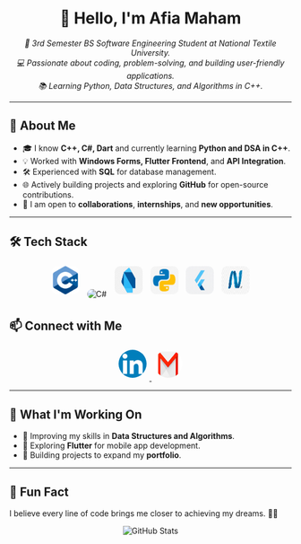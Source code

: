 <!-- Afia Maham's Professional GitHub README -->
<h1 align="center">👋 Hello, I'm Afia Maham</h1>

<p align="center">
  <em>
    🚀 3rd Semester BS Software Engineering Student at National Textile University.<br/>
    💻 Passionate about coding, problem-solving, and building user-friendly applications.<br/>
    📚 Learning Python, Data Structures, and Algorithms in C++.
  </em>
</p>

---

## 🌟 **About Me**
- 🎓 I know **C++, C#, Dart** and currently learning **Python and DSA in C++**.
- 💡 Worked with **Windows Forms, Flutter Frontend**, and **API Integration**.
- 🛠️ Experienced with **SQL** for database management.
- 🌐 Actively building projects and exploring **GitHub** for open-source contributions.
- 💼 I am open to **collaborations**, **internships**, and **new opportunities**.

---

## 🛠️ **Tech Stack**

<p align="center">
  <!-- C++ -->
  <img src="c++.png" alt="C++" width="50" height="50" style="border-radius: 10px; margin: 5px;">
  
  <!-- C# -->
  <img src="c#.jpg" alt="C#" width="50" height="50" style="border-radius: 10px; margin: 5px;">
  
  <!-- Dart -->
  <img src="dart.png" alt="Dart" width="50" height="50" style="border-radius: 10px; margin: 5px;">
  
  <!-- Python -->
  <img src="python.png" alt="Python" width="50" height="50" style="border-radius: 10px; margin: 5px;">
  
  <!-- Flutter -->
  <img src="flutter.jpg" alt="Flutter" width="50" height="50" style="border-radius: 10px; margin: 5px;">
  
  <!-- .NET -->
  <img src=".net.png" alt=".NET" width="50" height="50" style="border-radius: 10px; margin: 5px;">
</p>

## 📫 **Connect with Me**

<p align="center">
  <!-- LinkedIn -->
  <a href="https://www.linkedin.com/in/afiamaham/" target="_blank">
    <img src="linkedin.png" alt="LinkedIn" width="50" height="50" style="border-radius: 50%; margin: 5px;">
  </a>
  
  <!-- Gmail -->
  <a href="mailto:afiamaham08@gmail.com" target="_blank">
    <img src="gmail.jpg" alt="Gmail" width="50" height="50" style="border-radius: 50%; margin: 5px;">
  </a>
</p>

---

## 🚀 **What I'm Working On**
- 🌱 Improving my skills in **Data Structures and Algorithms**.
- 🎯 Exploring **Flutter** for mobile app development.
- 🔭 Building projects to expand my **portfolio**.

---

## 🎨 **Fun Fact**
I believe every line of code brings me closer to achieving my dreams. 🚀✨

<p align="center">
  <img src="https://github-readme-stats.vercel.app/api?username=AfiaMaham&show_icons=true&theme=radical" alt="GitHub Stats" />
</p>

